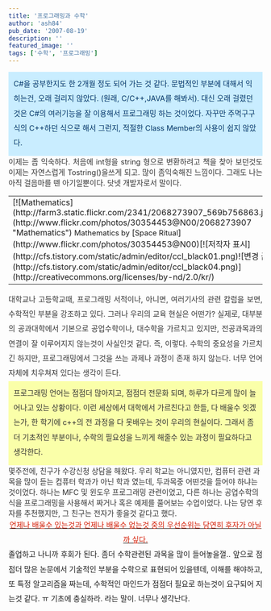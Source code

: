 ```yaml
---
title: '프로그래밍과 수학'
author: 'ash84'
pub_date: '2007-08-19'
description: ''
featured_image: ''
tags: ['수학', '프로그래밍']
---
```



<div style="padding: 10px; background-color: rgb(201, 237, 255); line-height: 2;"><font color="#003366"><span style="font-size: 11pt;">C#을 공부한지도 한 2개월 정도 되어 가는 것 같다. 문법적인 부분에 대해서 익히는건, 오래 걸리지 않았다. (원래, C/C++,JAVA를 해봐서). 대신 오래 걸렸던 것은 C#의 여러기능을 잘 이용해서 프로그래밍 하는 것이었다. 자꾸만 주먹구구식의 C++하던 식으로 해서 그런지, 적절한 Class Member의 사용이 쉽지 않았다.</span></font></div><span style="font-size: 11pt;">  
</span>

<span style="font-size: 11pt;">  
</span>

<div style="text-align: justify; line-height: 2;"><span style="font-size: 11pt;">  
</span></div><font color="#333333"><span style="font-size: 11pt;">  
</span></font>

<div style="TEXT-ALIGN: justify"><font color="#333333"><span style="font-size: 11pt;">이제는 좀 익숙하다. 처음에 int형을 string 형으로 변환하려고 책을 찾아 보던것도 이제는 자연스럽게 Tostring()을쓰게 되고. 많이 좀익숙해진 느낌이다. 그래도 나는 아직 걸음마를 뗀 아기일뿐이다. 닷넷 개발자로서 말이다. </span></font></div><font color="#333333"><span style="font-size: 11pt;">  
</span><div style="TEXT-ALIGN: justify"><span style="font-size: 11pt;">  
</span></div><span style="font-size: 11pt;">  
</span>

<div style="TEXT-ALIGN: justify"><span style="font-size: 11pt;">  
</span>  
<table class="flickrImgSearch"><tbody><tr><td>[![Mathematics](http://farm3.static.flickr.com/2341/2068273907_569b756863.jpg)](http://www.flickr.com/photos/30354453@N00/2068273907 "Mathematics")  
<span style="font-size: 11pt;">  
</span><span><span style="font-size: 11pt;">Mathematics by </span>[<span style="font-size: 11pt;">Space Ritual</span>](http://www.flickr.com/photos/30354453@N00)</span><span style="font-size: 11pt;"></span>[![저작자 표시](http://cfs.tistory.com/static/admin/editor/ccl_black01.png)![변경 금지](http://cfs.tistory.com/static/admin/editor/ccl_black04.png)](http://creativecommons.org/licenses/by-nd/2.0/kr/)</td></tr></tbody></table><span style="font-size: 11pt;">  
</span>

</div><span style="font-size: 11pt;">  
</span>

<div style="TEXT-ALIGN: justify"><span style="font-size: 11pt;">  
</span></div><span style="font-size: 11pt;">  
</span>

<div style="TEXT-ALIGN: justify"><span style="font-size: 11pt;line-height:2;">대학교나 고등학교때, 프로그래밍 서적이나, 아니면, 여러기사의 관련 칼럼을 보면, 수학적인 부분을 강조하고 있다. 그러나 우리의 교육 현실은 어떤가? 실제로, 대부분의 공과대학에서 기본으로 공업수학이나, 대수학을 가르치고 있지만, 전공과목과의 연결이 잘 이루어지지 않는것이 사실인것 같다. 즉, 이렇다. 수학의 중요성을 가르치긴 하지만, 프로그래밍에서 그것을 쓰는 과제나 과정이 존재 하지 않는다. 너무 언어 자체에 치우쳐져 있다는 생각이 든다.</span></div></font><span style="font-size: 11pt;">  
</span>

<span style="font-size: 11pt;">  
</span>

<div style="padding: 10px; background-color: rgb(250, 255, 169); line-height: 2;"><font color="#333333"><span style="font-size: 11pt;">프로그래밍 언어는 점점더 많아지고, 점점더 전문화 되며, 하루가 다르게 많이 늘어나고 있는 상황이다. 이런 세상에서 대학에서 가르친다고 한들, 다 배울수 잇겠는가, 한 학기에 c++의 전 과정을 다 못배우는 것이 우리의 현실이다. 그래서 좀더 기초적인 부분이나, 수학의 필요성을 느끼게 해줄수 있는 과정이 필요하다고 생각한다. </span>  
<span style="font-size: 11pt;">  
</span></font></div><span style="font-size: 11pt;">  
</span>

<span style="font-size: 11pt;">  
</span><font color="#333333"><span style="font-size: 11pt;">몇주전에, 친구가 수강신청 상담을 해왔다. 우리 학교는 아니였지만, 컴퓨터 관련 과목을 많이 듣는 컴퓨터 학과가 아닌 학과 였는데, 두과목중 어떤것을 들어야 하냐는 것이었다. 하나는 MFC 및 윈도우 프로그래밍 관련이었고, 다른 하나는 공업수학의 식을 프로그래밍을 사용해서 짜거나 혹은 예제를 풀어보는 수업이었다. 나는 당연 후자를 추천했지만, 그 친구는 전자가 좋을것 같다고 했다. </span>  
<span style="font-size: 11pt;">  
</span></font>  
<span style="font-size: 11pt;">  
</span>

<span style="font-size: 11pt;">  
</span>

<div style="text-align: center; line-height: 2;"><u><font color="#d41a01"><span style="font-size: 11pt;">언제나 배울수 있는것과 언제나 배울수 없는것 중의 우선순위는 당연히 후자가 아닐까 싶다.</span></font></u><span style="font-size: 11pt;"></span>  
<span style="font-size: 11pt;">  
</span>  
<span style="font-size: 11pt;">  
</span><div style="TEXT-ALIGN: justify"><span style="font-size: 11pt;">졸업하고 나니까 후회가 된다. 좀더 수학관련된 과목을 많이 들어놓을껄.. 앞으로 점점더 많은 논문에서 기술적인 부분을 수학으로 표현되어 있을텐데, 이해를 해야하고, 또 특정 알고리즘을 짜는데, 수학적인 마인드가 점점더 필요로 하는것이 요구되어 지는것 같다. ㅠ 기초에 충실하라. 라는 말이. 너무나 생각난다. </span></div><font color="#333333">  
</font>

</div>

